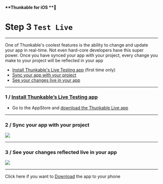 #### **Thunkable for iOS **

# Step 3 `Test Live`

---

One of Thunkable's coolest features is the ability to change and update your app in real-time. Not even hard-core developers have this super power. Once you have synced your app with your project, every change you make to your project will be reflected in your app

* [Install Thunkable's Live Testing app](#1--install-thunkables-live-testing-app) \(first time only\)
* [Sync your app with your project](#2--sync-your-app-with-your-project)
* [See your changes live in your app](#3--see-your-changes-reflected-live-in-your-app)

---

### 1 / [Install Thunkable’s Live Testing app](http://appstore.com/thunkablelive)

* Go to the AppStore and [download the Thunkable Live app](http://appstore.com/thunkablelive)

---

### 2 / S**ync your app with your project**

![](https://github.com/thunkable/docs-thunkable-com/blob/master/assets/live-test-ios-1.gif?raw=true)

---

### 3 / See your changes reflected live in your app

![](https://github.com/thunkable/docs-thunkable-com/blob/master/assets/live-test-ios-2.gif?raw=true)

---

Click here if you want to [Download](/ios/live-test/download.md) the app to your phone

